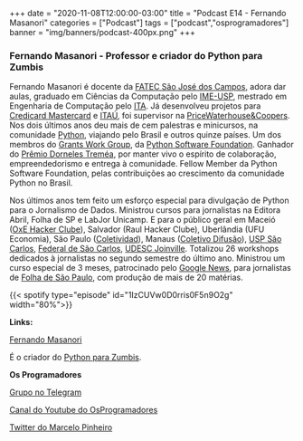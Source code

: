 +++
date = "2020-11-08T12:00:00-03:00"
title = "Podcast E14 - Fernando Masanori"
categories = ["Podcast"]
tags = ["podcast","osprogramadores"]
banner = "img/banners/podcast-400px.png"
+++

### Fernando Masanori - Professor e criador do Python para Zumbis

Fernando Masanori é docente da [FATEC São José dos Campos](https://fatecsjc-prd.azurewebsites.net/), adora dar aulas, graduado em Ciências da Computação pelo [IME-USP](https://www.ime.usp.br/), mestrado em Engenharia de Computação pelo [ITA](http://www.ita.br/). Já desenvolveu projetos para [Credicard Mastercard](https://www.credicard.com.br/cartoes/) e [ITAÚ](https://www.itau.com.br/), foi supervisor na [PriceWaterhouse&Coopers](https://www.pwc.com/). Nos dois últimos anos deu mais de cem palestras e minicursos, na comunidade [Python](https://python.org.br/), viajando pelo Brasil e outros quinze países. Um dos membros do [Grants Work Group](https://www.python.org/psf/committees/), da [Python Software Foundation](https://www.python.org/psf/). Ganhador do [Prêmio Dorneles Treméa](https://python.org.br/premio-dorneles-tremea/), por manter vivo o espírito de colaboração, empreendedorismo e entrega à comunidade. Fellow Member da Python Software Foundation, pelas contribuições ao crescimento da comunidade Python no Brasil.

Nos últimos anos tem feito um esforço especial para divulgação de Python para o Jornalismo de Dados. Ministrou cursos para jornalistas na Editora Abril, Folha de SP e LabJor Unicamp. E para o público geral em Maceió ([OxE Hacker Clube](http://oxehacker.club/)), Salvador (Raul Hacker Clube), Uberlândia (UFU Economia), São Paulo ([Coletividad](https://coletividad.org/region/sao-paulo/)), Manaus ([Coletivo Difusão](https://www.facebook.com/coletivodifusao/)), [USP São Carlos](http://www.saocarlos.usp.br/), [Federal de São Carlos](https://www2.ufscar.br/), [UDESC Joinville](https://www.udesc.br/cct/home). Totalizou 26 workshops dedicados à jornalistas no segundo semestre do último ano. Ministrou um curso especial de 3 meses, patrocinado pelo [Google News](https://news.google.com/), para jornalistas de [Folha de São Paulo](https://www.folha.uol.com.br/), com produção de mais de 20 matérias.


{{< spotify type="episode" id="1IzCUVw0D0rris0F5n9O2g" width="80%">}}


**Links:**

[Fernando Masanori](https://fmasanori.com/)

É o criador do [Python para Zumbis](https://www.pycursos.com/python-para-zumbis/).


**Os Programadores**

[Grupo no Telegram](https://t.me/osprogramadores)

[Canal do Youtube do OsProgramadores](https://www.youtube.com/channel/UCt_YNYGl6K5yNXlXEQDdwWg?view_as=subscriber)

[Twitter do Marcelo Pinheiro](https://twitter.com/mpinheir)
